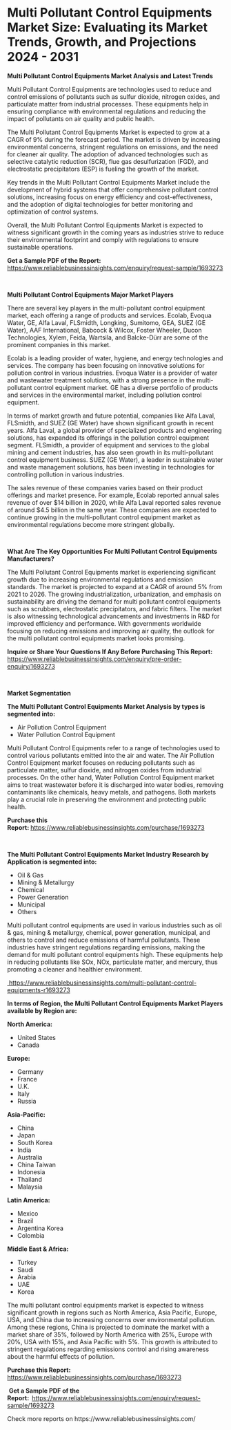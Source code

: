 <p><h1>Multi Pollutant Control Equipments Market Size: Evaluating its Market Trends, Growth, and Projections 2024 - 2031</h1></p><p><strong>Multi Pollutant Control Equipments Market Analysis and Latest Trends</strong></p>
<p><p>Multi Pollutant Control Equipments are technologies used to reduce and control emissions of pollutants such as sulfur dioxide, nitrogen oxides, and particulate matter from industrial processes. These equipments help in ensuring compliance with environmental regulations and reducing the impact of pollutants on air quality and public health.</p><p>The Multi Pollutant Control Equipments Market is expected to grow at a CAGR of 9% during the forecast period. The market is driven by increasing environmental concerns, stringent regulations on emissions, and the need for cleaner air quality. The adoption of advanced technologies such as selective catalytic reduction (SCR), flue gas desulfurization (FGD), and electrostatic precipitators (ESP) is fueling the growth of the market.</p><p>Key trends in the Multi Pollutant Control Equipments Market include the development of hybrid systems that offer comprehensive pollutant control solutions, increasing focus on energy efficiency and cost-effectiveness, and the adoption of digital technologies for better monitoring and optimization of control systems.</p><p>Overall, the Multi Pollutant Control Equipments Market is expected to witness significant growth in the coming years as industries strive to reduce their environmental footprint and comply with regulations to ensure sustainable operations.</p></p>
<p><strong>Get a Sample PDF of the Report:&nbsp;</strong> <a href="https://www.reliablebusinessinsights.com/enquiry/request-sample/1693273">https://www.reliablebusinessinsights.com/enquiry/request-sample/1693273</a></p>
<p>&nbsp;</p>
<p><strong>Multi Pollutant Control Equipments Major Market Players</strong></p>
<p><p>There are several key players in the multi-pollutant control equipment market, each offering a range of products and services. Ecolab, Evoqua Water, GE, Alfa Laval, FLSmidth, Longking, Sumitomo, GEA, SUEZ (GE Water), AAF International, Babcock & Wilcox, Foster Wheeler, Ducon Technologies, Xylem, Feida, Wartsila, and Balcke-Dürr are some of the prominent companies in this market.</p><p>Ecolab is a leading provider of water, hygiene, and energy technologies and services. The company has been focusing on innovative solutions for pollution control in various industries. Evoqua Water is a provider of water and wastewater treatment solutions, with a strong presence in the multi-pollutant control equipment market. GE has a diverse portfolio of products and services in the environmental market, including pollution control equipment.</p><p>In terms of market growth and future potential, companies like Alfa Laval, FLSmidth, and SUEZ (GE Water) have shown significant growth in recent years. Alfa Laval, a global provider of specialized products and engineering solutions, has expanded its offerings in the pollution control equipment segment. FLSmidth, a provider of equipment and services to the global mining and cement industries, has also seen growth in its multi-pollutant control equipment business. SUEZ (GE Water), a leader in sustainable water and waste management solutions, has been investing in technologies for controlling pollution in various industries.</p><p>The sales revenue of these companies varies based on their product offerings and market presence. For example, Ecolab reported annual sales revenue of over $14 billion in 2020, while Alfa Laval reported sales revenue of around $4.5 billion in the same year. These companies are expected to continue growing in the multi-pollutant control equipment market as environmental regulations become more stringent globally.</p></p>
<p>&nbsp;</p>
<p><strong>What Are The Key Opportunities For Multi Pollutant Control Equipments Manufacturers?</strong></p>
<p><p>The Multi Pollutant Control Equipments market is experiencing significant growth due to increasing environmental regulations and emission standards. The market is projected to expand at a CAGR of around 5% from 2021 to 2026. The growing industrialization, urbanization, and emphasis on sustainability are driving the demand for multi pollutant control equipments such as scrubbers, electrostatic precipitators, and fabric filters. The market is also witnessing technological advancements and investments in R&D for improved efficiency and performance. With governments worldwide focusing on reducing emissions and improving air quality, the outlook for the multi pollutant control equipments market looks promising.</p></p>
<p><strong>Inquire or Share Your Questions If Any Before Purchasing This Report:</strong> <a href="https://www.reliablebusinessinsights.com/enquiry/pre-order-enquiry/1693273">https://www.reliablebusinessinsights.com/enquiry/pre-order-enquiry/1693273</a></p>
<p>&nbsp;</p>
<p><strong>Market Segmentation</strong></p>
<p><strong>The Multi Pollutant Control Equipments Market Analysis by types is segmented into:</strong></p>
<p><ul><li>Air Pollution Control Equipment</li><li>Water Pollution Control Equipment</li></ul></p>
<p><p>Multi Pollutant Control Equipments refer to a range of technologies used to control various pollutants emitted into the air and water. The Air Pollution Control Equipment market focuses on reducing pollutants such as particulate matter, sulfur dioxide, and nitrogen oxides from industrial processes. On the other hand, Water Pollution Control Equipment market aims to treat wastewater before it is discharged into water bodies, removing contaminants like chemicals, heavy metals, and pathogens. Both markets play a crucial role in preserving the environment and protecting public health.</p></p>
<p><strong>Purchase this Report:&nbsp;</strong><a href="https://www.reliablebusinessinsights.com/purchase/1693273">https://www.reliablebusinessinsights.com/purchase/1693273</a></p>
<p>&nbsp;</p>
<p><strong>The Multi Pollutant Control Equipments Market Industry Research by Application is segmented into:</strong></p>
<p><ul><li>Oil & Gas</li><li>Mining & Metallurgy</li><li>Chemical</li><li>Power Generation</li><li>Municipal</li><li>Others</li></ul></p>
<p><p>Multi pollutant control equipments are used in various industries such as oil & gas, mining & metallurgy, chemical, power generation, municipal, and others to control and reduce emissions of harmful pollutants. These industries have stringent regulations regarding emissions, making the demand for multi pollutant control equipments high. These equipments help in reducing pollutants like SOx, NOx, particulate matter, and mercury, thus promoting a cleaner and healthier environment.</p></p>
<p><a href="https://www.reliablebusinessinsights.com/multi-pollutant-control-equipments-r1693273">&nbsp;https://www.reliablebusinessinsights.com/multi-pollutant-control-equipments-r1693273</a></p>
<p><strong>In terms of Region, the Multi Pollutant Control Equipments Market Players available by Region are:</strong></p>
<p>
    <p> <strong> North America: </strong>
        <ul>
            <li>United States</li>
            <li>Canada</li>
        </ul>
        </p> 
    <p> <strong> Europe: </strong>
        <ul>
            <li>Germany</li>
            <li>France</li>
            <li>U.K.</li>
            <li>Italy</li>
            <li>Russia</li>
        </ul>
        </p> 
    <p> <strong> Asia-Pacific: </strong>
        <ul>
            <li>China</li>
            <li>Japan</li>
            <li>South Korea</li>
            <li>India</li>
            <li>Australia</li>
            <li>China Taiwan</li>
            <li>Indonesia</li>
            <li>Thailand</li>
            <li>Malaysia</li>
        </ul>
        </p> 
    <p> <strong> Latin America: </strong>
        <ul>
            <li>Mexico</li>
            <li>Brazil</li>
            <li>Argentina Korea</li>
            <li>Colombia</li>
        </ul>
        </p> 
    <p> <strong> Middle East & Africa: </strong>
        <ul>
            <li>Turkey</li>
            <li>Saudi</li>
            <li>Arabia</li>
            <li>UAE</li>
            <li>Korea</li>
        </ul>
    </p>
    </p>
<p><p>The multi pollutant control equipments market is expected to witness significant growth in regions such as North America, Asia Pacific, Europe, USA, and China due to increasing concerns over environmental pollution. Among these regions, China is projected to dominate the market with a market share of 35%, followed by North America with 25%, Europe with 20%, USA with 15%, and Asia Pacific with 5%. This growth is attributed to stringent regulations regarding emissions control and rising awareness about the harmful effects of pollution.</p></p>
<p><strong>Purchase this Report: </strong><a href="https://www.reliablebusinessinsights.com/purchase/1693273">https://www.reliablebusinessinsights.com/purchase/1693273</a></p>
<p>&nbsp;<strong>Get a Sample PDF of the Report:&nbsp;&nbsp;</strong><a href="https://www.reliablebusinessinsights.com/enquiry/request-sample/1693273">https://www.reliablebusinessinsights.com/enquiry/request-sample/1693273</a></p>
<p><strong></strong></p>
<p>Check more reports on https://www.reliablebusinessinsights.com/</p>